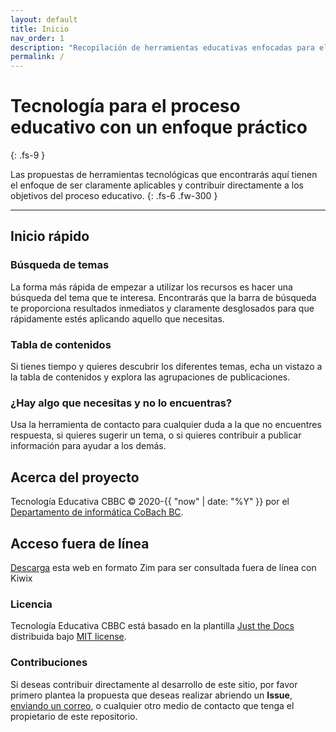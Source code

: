```yaml
---
layout: default
title: Inicio
nav_order: 1
description: "Recopilación de herramientas educativas enfocadas para el proceso educativo de Colegio de Bachilleres del Estado de Baja California."
permalink: /
---
```


# Tecnología para el proceso educativo con un enfoque práctico
{: .fs-9 }

Las propuestas de herramientas tecnológicas que encontrarás aquí tienen el enfoque de ser claramente aplicables y contribuir directamente a los objetivos del proceso educativo.
{: .fs-6 .fw-300 }

---

## Inicio rápido

### Búsqueda de temas

La forma más rápida de empezar a utilizar los recursos es hacer una búsqueda del tema que te interesa. Encontrarás que la barra de búsqueda te proporciona resultados inmediatos y claramente desglosados para que rápidamente estés aplicando aquello que necesitas.

### Tabla de contenidos

Si tienes tiempo y quieres descubrir los diferentes temas, echa un vistazo a la tabla de contenidos y explora las agrupaciones de publicaciones.

### ¿Hay algo que necesitas y no lo encuentras?

Usa la herramienta de contacto para cualquier duda a la que no encuentres respuesta, si quieres sugerir un tema, o si quieres contribuir a publicar información para ayudar a los demás.

## Acerca del proyecto

Tecnología Educativa CBBC &copy; 2020-{{ "now" | date: "%Y" }} por el [Departamento de informática CoBach BC](https://github.com/CoBachBC).

## Acceso fuera de línea

[Descarga](/assets/edutec.zim) esta web en formato Zim para ser consultada fuera de línea con Kiwix

### Licencia

Tecnología Educativa CBBC está basado en la plantilla [Just the Docs](https://github.com/pmarsceill/just-the-docs) distribuida bajo [MIT license](https://github.com/pmarsceill/just-the-docs/tree/master/LICENSE.txt).

### Contribuciones

Si deseas contribuir directamente al desarrollo de este sitio, por favor primero plantea la propuesta que deseas realizar abriendo un <strong>Issue</strong>, <a href="mailto:edutec@cobachbc.edu.mx">enviando un correo</a>, o cualquier otro medio de contacto que tenga el propietario de este repositorio.

